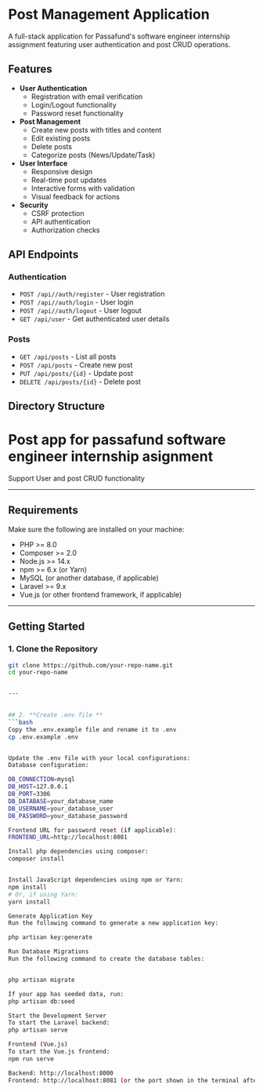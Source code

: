 # Post Management Application

A full-stack application for Passafund's software engineer internship assignment featuring user authentication and post CRUD operations.

## Features

- **User Authentication**
  - Registration with email verification
  - Login/Logout functionality
  - Password reset functionality
- **Post Management**
  - Create new posts with titles and content
  - Edit existing posts
  - Delete posts
  - Categorize posts (News/Update/Task)
- **User Interface**
  - Responsive design
  - Real-time post updates
  - Interactive forms with validation
  - Visual feedback for actions
- **Security**
  - CSRF protection
  - API authentication
  - Authorization checks

## API Endpoints

### Authentication
- `POST /api//auth/register` - User registration
- `POST /api//auth/login` - User login
- `POST /api//auth/logout` - User logout
- `GET /api/user` - Get authenticated user details

### Posts
- `GET /api/posts` - List all posts
- `POST /api/posts` - Create new post
- `PUT /api/posts/{id}` - Update post
- `DELETE /api/posts/{id}` - Delete post

## Directory Structure

# Post app for passafund software engineer internship asignment

Support User and post CRUD functionality

---

## **Requirements**
Make sure the following are installed on your machine:
- PHP >= 8.0
- Composer >= 2.0
- Node.js >= 14.x
- npm >= 6.x (or Yarn)
- MySQL (or another database, if applicable)
- Laravel >= 9.x
- Vue.js (or other frontend framework, if applicable)

---

## **Getting Started**

### 1. **Clone the Repository**
```bash
git clone https://github.com/your-repo-name.git
cd your-repo-name


---

 
## 2. **Create .env file **
```bash
Copy the .env.example file and rename it to .env
cp .env.example .env


Update the .env file with your local configurations:
Database configuration:

DB_CONNECTION=mysql
DB_HOST=127.0.0.1
DB_PORT=3306
DB_DATABASE=your_database_name
DB_USERNAME=your_database_user
DB_PASSWORD=your_database_password

Frontend URL for password reset (if applicable):
FRONTEND_URL=http://localhost:8081

Install php dependencies using composer: 
composer install


Install JavaScript dependencies using npm or Yarn:
npm install
# Or, if using Yarn:
yarn install

Generate Application Key
Run the following command to generate a new application key:

php artisan key:generate

Run Database Migrations
Run the following command to create the database tables:


php artisan migrate

If your app has seeded data, run:
php artisan db:seed

Start the Development Server
To start the Laravel backend:
php artisan serve

Frontend (Vue.js)
To start the Vue.js frontend:
npm run serve

Backend: http://localhost:8000
Frontend: http://localhost:8081 (or the port shown in the terminal after running npm run serve)
